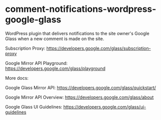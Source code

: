comment-notifications-wordpress-google-glass
============================================

WordPress plugin that delivers notifications to the site owner's Google Glass when a new comment is made on the site.

Subscription Proxy:
https://developers.google.com/glass/subscription-proxy

Google Mirror API Playground:
https://developers.google.com/glass/playground

More docs:

Google Glass Mirror API:
https://developers.google.com/glass/quickstart/

Google Mirror API Overview:
https://developers.google.com/glass/about

Google Glass UI Guidelines:
https://developers.google.com/glass/ui-guidelines

